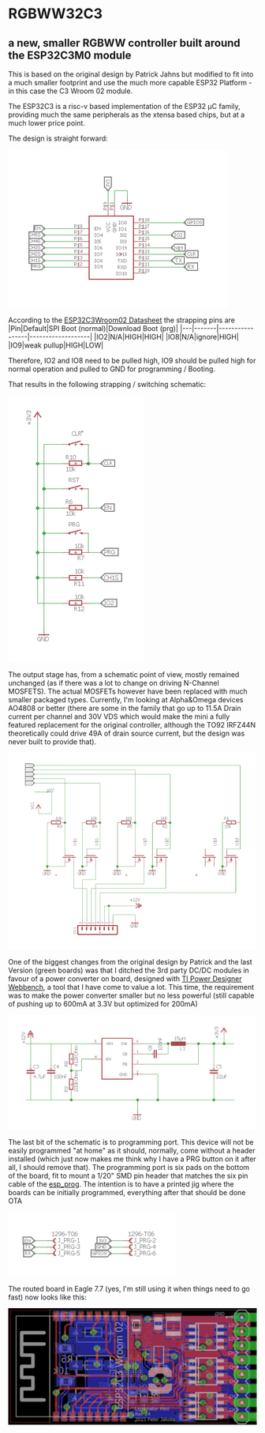 # RGBWW32C3
## a new, smaller RGBWW controller built around the ESP32C3M0 module

This is based on the original design by Patrick Jahns but modified to fit into a much smaller footprint and use the much more capable ESP32 Platform - in this case the C3 Wroom 02 module.

The ESP32C3 is a risc-v based implementation of the ESP32 µC family, providing much the same peripherals as the xtensa based chips, but at a much lower price point.

The design is straight forward:

![ESP32C3 module schemantic](https://github.com/pljakobs/RGBWW32C3/blob/Ureg/MCU.PNG)

According to the [ESP32C3Wroom02 Datasheet](https://www.espressif.com/sites/default/files/documentation/esp32-c3-wroom-02_datasheet_en.pdf) the strapping pins are
|Pin|Default|SPI Boot (normal)|Download Boot (prg)|
|---|-------|-----------------|-------------------|
|IO2|N/A|HIGH|HIGH|
|IO8|N/A|ignore|HIGH|
|IO9|weak pullup|HIGH|LOW|

Therefore, IO2 and IO8 need to be pulled high, IO9 should be pulled high for normal operation and pulled to GND for programming / Booting.

That results in the following strapping / switching schematic:

![ESP32C3 pin strapping](https://raw.githubusercontent.com/pljakobs/RGBWW32C3/Ureg/StrappingAndPullup.PNG)

The output stage has, from a schematic point of view, mostly remained unchanged (as if there was a lot to change on driving N-Channel MOSFETS). The actual MOSFETs however have been replaced with much smaller packaged types. Currently, I'm looking at Alpha&Omega devices AO4808 or better (there are some in the family that go up to 11.5A Drain current per channel and 30V VDS which would make the mini a fully featured replacement for the original controller, although the TO92 IRFZ44N theoretically could drive 49A of drain source current, but the design was never built to provide that).

![Lightinator Mini output stage](https://raw.githubusercontent.com/pljakobs/RGBWW32C3/Ureg/Outputs.PNG)

One of the biggest changes from the original design by Patrick and the last Version (green boards) was that I ditched the 3rd party DC/DC modules in favour of a power converter on board, designed with [TI Power Designer Webbench](https://webench.ti.com/power-designer/switching-regulator?powerSupply=0), a tool that I have come to value a lot. 
This time, the requirement was to make the power converter smaller but no less powerful (still capable of pushing up to 600mA at 3.3V but optimized for 200mA)

![the switching power supply on board](https://raw.githubusercontent.com/pljakobs/RGBWW32C3/Ureg/PowerSupply.PNG)

The last bit of the schematic is to programming port. This device will not be easily programmed "at home" as it should, normally, come without a header installed (which just now makes me think why I have a PRG button on it after all, I should remove that). The programming port is six pads on the bottom of the board, fit to mount a 1/20" SMD pin header that matches the six pin cable of the [esp_prog](https://docs.espressif.com/projects/espressif-esp-iot-solution/en/latest/hw-reference/ESP-Prog_guide.html). The intention is to have a printed jig where the boards can be initially programmed, everything after that should be done OTA

![programming port](https://raw.githubusercontent.com/pljakobs/RGBWW32C3/Ureg/ProgrammingHeader.PNG)

The routed board in Eagle 7.7 (yes, I'm still using it when things need to go fast) now looks like this:

![routed board](https://raw.githubusercontent.com/pljakobs/RGBWW32C3/Ureg/board.PNG)


